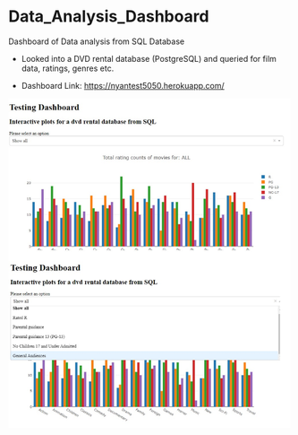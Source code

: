 # Data_Analysis_Dashboard
Dashboard of Data analysis from SQL Database

- Looked into a DVD rental database (PostgreSQL) and queried for film data, ratings, genres etc. 

- Dashboard Link: https://nyantest5050.herokuapp.com/

<img src="dashboard_pic.jpg" width="650">
